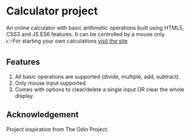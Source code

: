 # Calculator project

An online calculator with basic arithmetic operations built using HTML5, CSS3 and JS ES6 features. It can be controlled by a mouse only. 
<br/>
👉For starting your own calculations [visit the site](https://firkax69.github.io/odin-calculator-2/)

## Features

1. All basic operations are supported (divide, multiple, add, subtract).<br/>
2. Only mouse input supported.<br/>
3. Comes with options to clear/delete a single input OR clear the whole display.<br/>

## Acknowledgement
 
Project inspiration from The Odin Project.
